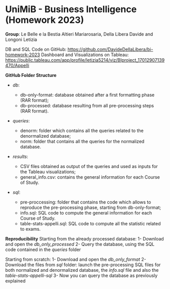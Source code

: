 # UniMiB - Business Intelligence (Homework 2023) 

**Group**: Le Belle e la Bestia
Altieri Mariarosaria, Della Libera Davide and Longoni Letizia

DB and SQL Code on GitHub: https://github.com/DavideDellaLibera/bi-homework-2023
Dashboard and Visualizations on Tableau: https://public.tableau.com/app/profile/letizia5214/viz/BIproject_17012907139470/Appelli

**GitHub Folder Structure**
- _db_:
	- db-only-format: database obtained after a first formatting phase (RAR format);
	- db-processed: database resulting from all pre-processing steps (RAR format).

- _queries_:
	- denorm: folder which contains all the queries related to the denormalized database;
	- norm: folder that contains all the queries for the normalized database.

- _results_: 
	- CSV files obtained as output of the queries and used as inputs for the Tableau visualizations;
	- general_info.csv: contains the general information for each Course of Study.

- _sql_:
	- pre-proccessing: folder that contains the code which allows to reproduce the pre-processing phase, starting from db-only-format;
	- info.sql: SQL code to compute the general information for each Course of Study.
	- table-stats-appelli.sql: SQL code to compute all the statistic related to exams.

**Reproducibility**
Starting from the already processed database:
1- Download and open the _db_only_processed_
2- Query the database, using the SQL code contained in the _queries_ folder

Starting from scratch:
1- Download and open the _db_only_format_
2- Download the files from _sql_ folder: launch the pre-processing SQL files for both normalized and denormalized database, the _info.sql_ file and also the _table-stats-appelli-sql_
3- Now you can query the database as previously explained

